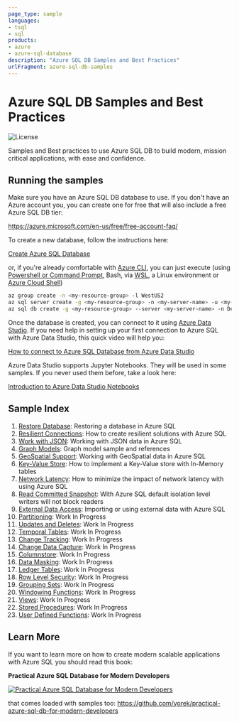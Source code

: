 ```yaml
---
page_type: sample
languages:
- tsql
- sql
products:
- azure
- azure-sql-database
description: "Azure SQL DB Samples and Best Practices"
urlFragment: azure-sql-db-samples
---
```


# Azure SQL DB Samples and Best Practices
![License](https://img.shields.io/badge/license-MIT-green.svg)

<!-- 
Guidelines on README format: https://review.docs.microsoft.com/help/onboard/admin/samples/concepts/readme-template?branch=master

Guidance on onboarding samples to docs.microsoft.com/samples: https://review.docs.microsoft.com/help/onboard/admin/samples/process/onboarding?branch=master

Taxonomies for products and languages: https://review.docs.microsoft.com/new-hope/information-architecture/metadata/taxonomies?branch=master
-->

Samples and Best practices to use Azure SQL DB to build modern, mission critical applications, with ease and confidence.

## Running the samples

Make sure you have an Azure SQL DB database to use. If you don't have an Azure account you, you can create one for free that will also include a free Azure SQL DB tier:

https://azure.microsoft.com/en-us/free/free-account-faq/

To create a new database, follow the instructions here:

[Create Azure SQL Database](https://docs.microsoft.com/en-us/azure/sql-database/sql-database-single-database-get-started?tabs=azure-portal)

or, if you're already comfortable with [Azure CLI](https://docs.microsoft.com/en-us/cli/azure/get-started-with-azure-cli), you can just execute (using [Powershell or Command Prompt](https://docs.microsoft.com/en-us/cli/azure/install-azure-cli-windows), Bash, via [WSL](https://docs.microsoft.com/en-us/windows/wsl/install-win10), a Linux environment or [Azure Cloud Shell](https://docs.microsoft.com/en-us/azure/cloud-shell/overview))

```bash
az group create -n <my-resource-group> -l WestUS2
az sql server create -g <my-resource-group> -n <my-server-name> -u <my-user> -p <my-password>
az sql db create -g <my-resource-group> --server <my-server-name> -n DevDB --service-objective BC_Gen5_2
```

Once the database is created, you can connect to it using [Azure Data Studio](https://docs.microsoft.com/en-us/sql/azure-data-studio). If you need help in setting up your first connection to Azure SQL with Azure Data Studio, this quick video will help you:

[How to connect to Azure SQL Database from Azure Data Studio](https://www.youtube.com/watch?v=Td_pYlRraQE)

Azure Data Studio supports Jupyter Notebooks. They will be used in some samples. If you never used them before, take a look here:

[Introduction to Azure Data Studio Notebooks](https://www.youtube.com/watch?v=Nt4kIHQ0IOc)
## Sample Index

1. [Restore Database](./samples/01-restore-database): Restoring a database in Azure SQL
1. [Resilient Connections](./samples/02-resilient-connections): How to create resilient solutions with Azure SQL
1. [Work with JSON](./samples/03-json): Working with JSON data in Azure SQL
1. [Graph Models](./samples/04-graph): Graph model sample and references
1. [GeoSpatial Support](./samples/05-spatial): Working with GeoSpatial data in Azure SQL
1. [Key-Value Store](./samples/06-key-value): How to implement a Key-Value store with In-Memory tables
1. [Network Latency](./samples/07-network-latency): How to minimize the impact of network latency with using Azure SQL
1. [Read Committed Snapshot](./samples/08-read-committed-snapshot): With Azure SQL default isolation level writers will not block readers
1. [External Data Access](./samples/09-external-data): Importing or using external data with Azure SQL
1. [Partitioning](./samples/10-partitioning): Work In Progress
1. [Updates and Deletes](./samples/11-updates-and-deletes): Work In Progress
1. [Temporal Tables](./samples/12-temporal-tables): Work In Progress
1. [Change Tracking](./samples/13-change-tracking): Work In Progress
1. [Change Data Capture](./samples/14-change-tracking): Work In Progress
1. [Columnstore](./samples/15-columnstore): Work In Progress
1. [Data Masking](./samples/16-data-masking): Work In Progress
1. [Ledger Tables](./samples/17-ledger-tables): Work In Progress
1. [Row Level Security](./samples/18-row-level-security): Work In Progress
1. [Grouping Sets](./samples/19-grouping-sets): Work In Progress
1. [Windowing Functions](./samples/20-windowing-functions): Work In Progress
1. [Views](./samples/21-views): Work In Progress
1. [Stored Procedures](./samples/22-stored-procedures): Work In Progress
1. [User Defined Functions](./samples/23-user-defined-functions): Work In Progress

## Learn More

If you want to learn more on how to create modern scalable applications with Azure SQL you should read this book:

**Practical Azure SQL Database for Modern Developers**

[![Practical Azure SQL Database for Modern Developers](https://raw.githubusercontent.com/yorek/practical-azure-sql-db-for-modern-developers/master/practical-azure-sql-database-for-modern-developers-small.jpg)](https://www.apress.com/it/book/9781484263693)

that comes loaded with samples too: https://github.com/yorek/practical-azure-sql-db-for-modern-developers
